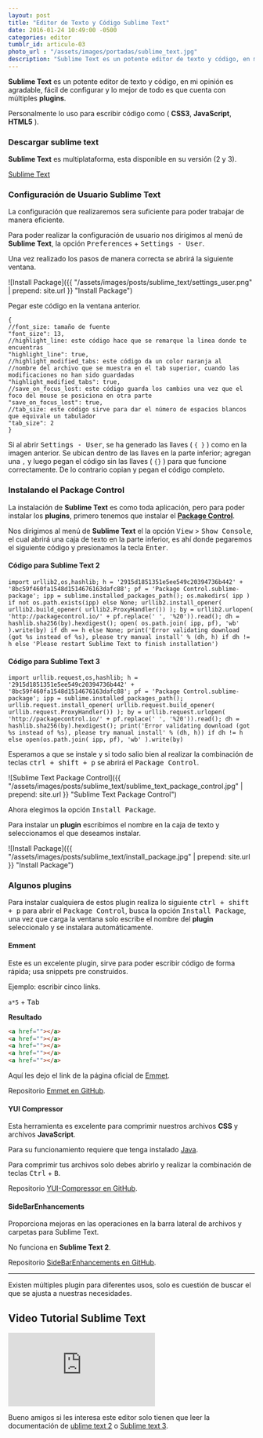 ```yaml
---
layout: post
title: "Editor de Texto y Código Sublime Text"
date: 2016-01-24 10:49:00 -0500
categories: editor
tumblr_id: articulo-03
photo_url : "/assets/images/portadas/sublime_text.jpg"
description: "Sublime Text es un potente editor de texto y código, en mi opinión es agradable,  fácil de configurar y lo mejor de todo es que cuenta con múltiples plugins"
---
```


**Sublime Text** es un potente editor de texto y código, en mi opinión es agradable,  fácil de configurar y lo mejor de todo es que cuenta con múltiples **plugins**.

Personalmente lo uso para escribir código como ( **CSS3**, **JavaScript**, **HTML5** ).

### Descargar sublime text

**Sublime Text** es multiplataforma, esta disponible en su versión (2 y 3).

<a class="btn btn-link" href="http://www.sublimetext.com/" target="_blank" rel="nofollow">Sublime Text</a>

### Configuración de Usuario Sublime Text

 La configuración que realizaremos sera suficiente para poder trabajar de manera eficiente.

Para poder realizar la configuración de usuario nos dirigimos al menú de **Sublime Text**, la opción <kbd>Preferences</kbd> + <kbd>Settings&nbsp;-&nbsp;User</kbd>.

Una vez realizado los pasos de manera correcta se abrirá la siguiente ventana.

![Install Package]({{ "/assets/images/posts/sublime_text/settings_user.png" | prepend: site.url }} "Install Package")

Pegar este código en la ventana anterior.

```shell
{
//font_size: tamaño de fuente
"font_size": 13,
//highlight_line: este código hace que se remarque la linea donde te encuentras
"highlight_line": true,
//highlight_modified_tabs: este código da un color naranja al 
//nombre del archivo que se muestra en el tab superior, cuando las modificaciones no han sido guardadas
"highlight_modified_tabs": true,
//save_on_focus_lost: este código guarda los cambios una vez que el foco del mouse se posiciona en otra parte
"save_on_focus_lost": true,
//tab_size: este código sirve para dar el número de espacios blancos que equivale un tabulador
"tab_size": 2
}
```

Si al abrir <kbd>Settings&nbsp;-&nbsp;User</kbd>, se ha generado las llaves ( `{ }` ) como en la imagen anterior. Se ubican dentro de las llaves en la parte inferior; agregan una  `,` y luego pegan el código sin las llaves ( `{}` ) para que funcione correctamente. De lo contrario copian y pegan el código completo.

### Instalando el Package Control

La instalación de **Sublime Text** es como toda aplicación, pero para poder instalar los **plugins**, primero tenemos que instalar el [**Package Control**](https://packagecontrol.io/).

Nos dirigimos al menú de **Sublime Text** el la opción <kbd>View</kbd> > <kbd>Show Console</kbd>, el cual abrirá una caja de texto en la parte inferior, es ahí donde pegaremos el siguiente código y presionamos la tecla <kbd>Enter</kbd>.

#### Código para Sublime Text 2
```shell 
import urllib2,os,hashlib; h = '2915d1851351e5ee549c20394736b442' + '8bc59f460fa1548d1514676163dafc88'; pf = 'Package Control.sublime-package'; ipp = sublime.installed_packages_path(); os.makedirs( ipp ) if not os.path.exists(ipp) else None; urllib2.install_opener( urllib2.build_opener( urllib2.ProxyHandler()) ); by = urllib2.urlopen( 'http://packagecontrol.io/' + pf.replace(' ', '%20')).read(); dh = hashlib.sha256(by).hexdigest(); open( os.path.join( ipp, pf), 'wb' ).write(by) if dh == h else None; print('Error validating download (got %s instead of %s), please try manual install' % (dh, h) if dh != h else 'Please restart Sublime Text to finish installation')
```

#### Código para Sublime Text 3

```shell
import urllib.request,os,hashlib; h = '2915d1851351e5ee549c20394736b442' + '8bc59f460fa1548d1514676163dafc88'; pf = 'Package Control.sublime-package'; ipp = sublime.installed_packages_path(); urllib.request.install_opener( urllib.request.build_opener( urllib.request.ProxyHandler()) ); by = urllib.request.urlopen( 'http://packagecontrol.io/' + pf.replace(' ', '%20')).read(); dh = hashlib.sha256(by).hexdigest(); print('Error validating download (got %s instead of %s), please try manual install' % (dh, h)) if dh != h else open(os.path.join( ipp, pf), 'wb' ).write(by)
```

Esperamos a que se instale y si todo salio bien al realizar la combinación de teclas <kbd>ctrl + shift + p</kbd> se abrirá el <kbd>Package Control</kbd>.

![Sublime Text Package Control]({{ "/assets/images/posts/sublime_text/sublime_text_package_control.jpg" | prepend: site.url }} "Sublime Text Package Control")

Ahora elegimos la opción <kbd>Install Package</kbd>.

Para instalar un **plugin** escribimos el nombre en la caja de texto y seleccionamos el que deseamos instalar.

![Install Package]({{ "/assets/images/posts/sublime_text/install_package.jpg" | prepend: site.url }} "Install Package")

### Algunos plugins

Para instalar cualquiera de estos plugin realiza lo siguiente <kbd>ctrl + shift + p</kbd> para abrir el <kbd>Package Control</kbd>, busca la opción <kbd>Install Package</kbd>, una vez que carga la ventana solo escribe el nombre del **plugin** seleccionalo y se instalara automáticamente.

#### **Emment**
Este es un excelente plugin, sirve para poder escribir código de forma rápida; usa snippets pre construidos.

Ejemplo: escribir cinco links.

`a*5` + <kbd>Tab</kbd>

**Resultado**

```html
<a href=""></a>
<a href=""></a>
<a href=""></a>
<a href=""></a>
<a href=""></a>
```

Aquí les dejo el link de la página oficial de [Emmet](http://emmet.io/).

Repositorio <a class="link" href="https://github.com/emmetio/emmet" target="_blank" rel="nofollow">Emmet en GitHub</a>.

#### **YUI Compressor**

Esta herramienta es excelente para comprimir nuestros archivos **CSS** y archivos **JavaScript**.

Para su funcionamiento requiere que tenga instalado <a class="link" href="https://www.java.com/es/download/" target="_blank" rel="nofollow">Java</a>.

Para comprimir tus archivos solo debes abrirlo y realizar la combinación de teclas <kbd>Ctrl</kbd> + <kbd>B</kbd>.

Repositorio <a class="link" href="https://github.com/leon/YUI-Compressor" target="_blank" rel="nofollow">YUI-Compressor en GitHub</a>.


#### **SideBarEnhancements**

Proporciona mejoras en las operaciones en la barra lateral de archivos y carpetas para Sublime Text.

No funciona en **Sublime Text 2**.

Repositorio <a class="link" href="https://github.com/titoBouzout/SideBarEnhancements" target="_blank" rel="nofollow">SideBarEnhancements en GitHub</a>.

<hr class="separador_post">

<i class="fa fa-quote-left fa-3x fa-pull-left fa-border"></i>Existen múltiples plugin para diferentes usos, solo es cuestión de buscar el que se ajusta a nuestras necesidades.

## Video Tutorial Sublime Text

<iframe class="video-youtube" src="https://www.youtube.com/embed/wTDPi9vh7iU?rel=0&showinfo=1&controls=1" frameborder="0" allowfullscreen></iframe>

Bueno amigos si les interesa este editor solo tienen que leer la documentación de <a class="link" href="https://www.sublimetext.com/docs/2/" target="_blank" rel="nofollow">ublime text 2</a> o <a class="link" href="https://www.sublimetext.com/docs/3/" target="_blank" rel="nofollow">Sublime text 3</a>.
